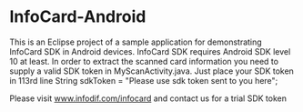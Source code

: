# InfoCard-Android
This is an Eclipse project of a sample application for demonstrating InfoCard SDK in Android devices. InfoCard SDK requires Android SDK level 10 at least. 
In order to extract the scanned card information you need to supply a valid SDK token in MyScanActivity.java. 
Just place your SDK token in 113rd line
String sdkToken = "Please use sdk token sent to you here";

Please visit www.infodif.com/infocard and contact us for a trial SDK token 
